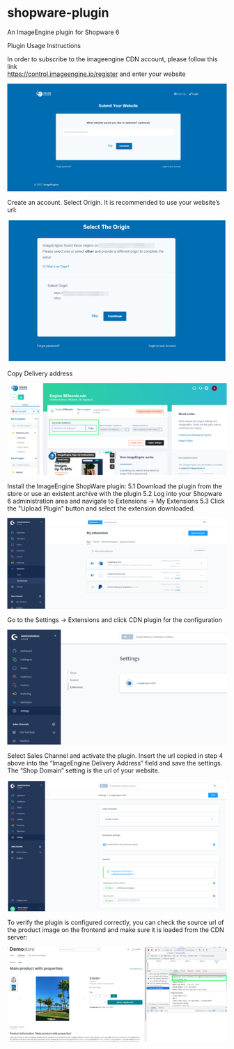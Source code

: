 # shopware-plugin
An ImageEngine plugin for Shopware 6

Plugin Usage Instructions

In order to subscribe to the imageengine CDN account, please follow this link  
https://control.imageengine.io/register and enter your website

![subscribe to imageengine account](./images/img_1.png "Subscribe to ImageEngine account")

Create an account.
Select Origin. It is recommended to use your website’s url:

![create an account](./images/img_2.png "Create an ImageEngine account")

Copy Delivery address

![Copy Delivery address](./images/img_3.png "Copy Delivery address")

Install the ImageEngine ShopWare plugin:
5.1 Download the plugin from the store or use an existent archive with the plugin
5.2 Log into your Shopware 6 administration area and navigate to Extensions -> My Extensions
5.3 Click the "Upload Plugin" button and select the extension downloaded.

![Install the ImageEngine ShopWare plugin](./images/img_4.png "Install the ImageEngine ShopWare plugin")

Go to the Settings -> Extensions and click CDN plugin for the configuration

![click CDN plugin for the configuration](./images/img_5.png "click CDN plugin for the configuration")

Select Sales Channel and activate the plugin.
Insert the url copied in step 4 above into the “ImageEngine Delivery Address” field and save the settings. The “Shop Domain” setting is the url of your website.

![Select Sales Channel and activate the plugin](./images/img_6.png "Select Sales Channel and activate the plugin")


To verify the plugin is configured correctly, you can check the source url of the product image on the frontend and make sure it is loaded from the CDN server:

![check the source url of the product image](./images/img_7.png "check the source url of the product image")

